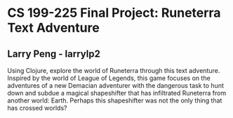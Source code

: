 # CS 199-225 Final Project: Runeterra Text Adventure
## Larry Peng - larrylp2

Using Clojure, explore the world of Runeterra through this text adventure. Inspired by the world of League of Legends, this game focuses on the adventures of a new Demacian adventurer with the dangerous task to hunt down and subdue a magical shapeshifter that has infiltrated Runeterra from another world: Earth. Perhaps this shapeshifter was not the only thing that has crossed worlds?
